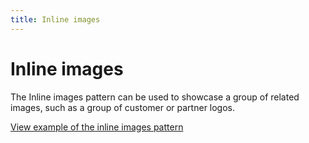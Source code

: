 ```yaml
---
title: Inline images
---
```


# Inline images

The Inline images pattern can be used to showcase a group of related images, such as a group of customer or partner logos.

<a href="https://ubuntudesign.github.io/vanilla-framework/examples/patterns/inline-images/"
    class="js-example">
    View example of the inline images pattern
</a>